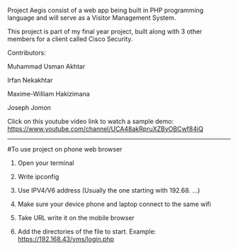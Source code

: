 Project Aegis consist of a web app being built in PHP programming language and will serve as a Visitor Management System.  

This project is part of my final year project, built along with 3 other members for a client called Cisco Security. 

Contributors: 

Muhammad Usman Akhtar 

Irfan Nekakhtar 

Maxime-William Hakizimana

Joseph Jomon 



Click on this youtube video link to watch a sample demo: https://www.youtube.com/channel/UCA48akRpruXZByOBCwf84iQ 

-------------------------------------


#To use  project on phone web browser

1) Open your terminal

2) Write ipconfig

3) Use IPV4/V6 address (Usually the one starting with 192.68. ...)

4) Make sure your device phone and laptop connect to the same wifi

5) Take URL write it on the mobile browser

6) Add the directories of the file to start. Example: https://192.168.43/vms/login.php 

